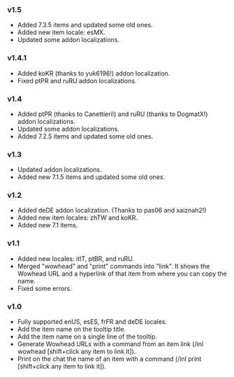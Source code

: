 ### v1.5
* Added 7.3.5 items and updated some old ones.
* Added new item locale: esMX.
* Updated some addon localizations.

### v1.4.1
* Added koKR (thanks to yuk6196!) addon localization.
* Fixed ptPR and ruRU addon localizations.

### v1.4
* Added ptPR (thanks to Canettieri!) and ruRU (thanks to DogmatX!) addon localizations.
* Updated some addon localizations.
* Added 7.2.5 items and updated some old ones.

### v1.3
* Updated addon localizations.
* Added new 7.1.5 items and updated some old ones.

### v1.2
* Added deDE addon localization. (Thanks to pas06 and xaiznah2!)
* Added new item locales: zhTW and koKR.
* Added new 7.1 items.

### v1.1
* Added new locales: itIT, ptBR, and ruRU.
* Merged "wowhead" and "print" commands into "link". It shows the Wowhead URL and a hyperlink of that item from where you can copy the name.
* Fixed some errors.

### v1.0
* Fully supported enUS, esES, frFR and deDE locales.
* Add the item name on the tooltip title.
* Add the item name on a single line of the tooltip.
* Generate Wowhead URLs with a command from an item link (/inl wowhead [shift+click any item to link it]).
* Print on the chat the name of an item with a command (/inl print [shift+click any item to link it]).